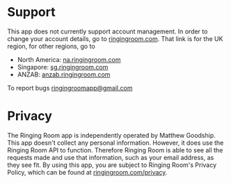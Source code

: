 # Support
This app does not currently support account management. In order to change your account details, go to [ringingroom.com](ringingroom.com). That link is for the UK region, for other regions, go to
* North America: [na.ringingroom.com](na.ringingroom.com)
* Singapore: [sg.ringingroom.com](sg.ringingroom.com)
* ANZAB: [anzab.ringingroom.com](anzab.ringingroom.com)

To report bugs 
ringingroomapp@gmail.com
# Privacy
The Ringing Room app is independently operated by Matthew Goodship. This app doesn't collect any personal information. However, it does use the Ringing Room API to function. Therefore Ringing Room is able to see all the requests made and use that information, such as your email address, as they see fit. By using this app, you are subject to Ringing Room's Privacy Policy, which can be found at [ringingroom.com/privacy](ringingroom.com/privacy).
